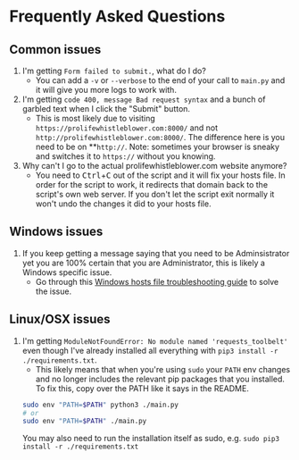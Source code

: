 # Frequently Asked Questions

## Common issues

1. I'm getting `Form failed to submit.`, what do I do?
   - You can add a `-v` or `--verbose` to the end of your call to `main.py` and it will give you more logs to work with.
2. I'm getting `code 400, message Bad request syntax` and a bunch of garbled text when I click the "Submit" button.
   - This is most likely due to visiting `https://prolifewhistleblower.com:8000/` and not `http://prolifewhistleblower.com:8000/`. The difference here is you need to be on \*\*`http://`. Note: sometimes your browser is sneaky and switches it to `https://` without you knowing.
3. Why can't I go to the actual prolifewhistleblower.com website anymore?
   - You need to <kbd>Ctrl</kbd>+<kbd>C</kbd> out of the script and it will fix your hosts file. In order for the script to work, it redirects that domain back to the script's own web server. If you don't let the script exit normally it won't undo the changes it did to your hosts file.

## Windows issues

1. If you keep getting a message saying that you need to be Adminsistrator yet you are 100% certain that you are Administrator, this is likely a Windows specific issue.
   - Go through this [Windows hosts file troubleshooting guide](https://windowsreport.com/access-denied-hosts-windows-10/) to solve the issue.

## Linux/OSX issues

1. I'm getting `ModuleNotFoundError: No module named 'requests_toolbelt'` even though I've already installed all everything with `pip3 install -r ./requirements.txt`.
   - This likely means that when you're using `sudo` your `PATH` env changes and no longer includes the relevant pip packages that you installed. To fix this, copy over the PATH like it says in the README.
   ```bash
   sudo env "PATH=$PATH" python3 ./main.py
   # or
   sudo env "PATH=$PATH" ./main.py
   ```
   You may also need to run the installation itself as sudo, e.g. `sudo pip3 install -r ./requirements.txt`
